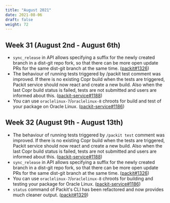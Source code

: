 ```yaml
---
title: "August 2021"
date: 2021-08-06
draft: false
weight: 72
---
```


## Week 31 (August 2nd - August 6th)

- `sync_release` in API allows specifying a suffix for the newly created branch in a dist-git repo fork,
  so that there can be more open update PRs for the same dist-git branch at the same time.
  ([packit#1326](https://github.com/packit/packit/pull/1326))
- The behaviour of running tests triggered by /packit test comment was improved.
  If there is no existing Copr build when the tests are triggered,
  Packit service should now react and create a new build.
  Also when the last Copr build status is failed,
  tests are not submitted and users are informed about this.
  ([packit-service#1188](https://github.com/packit/packit-service/pull/1188))
- You can use `oraclelinux-7`/`oraclelinux-8` chroots for build and test of your package on Oracle Linux.
  ([packit-service#1186](https://github.com/packit/packit-service/pull/1186))

## Week 32 (August 9th - August 13th)

- The behaviour of running tests triggered by `/packit test` comment was improved. If there is no existing Copr build when the tests are triggered, Packit service should now react and create a new build. Also when the last Copr build status is failed, tests are not submitted and users are informed about this. ([packit-service#1188](https://github.com/packit/packit-service/pull/1188))
- `sync_release` in API allows specifying a suffix for the newly created branch in a dist-git repo fork, so that there can be more open update PRs for the same dist-git branch at the same time. ([packit#1326](https://github.com/packit/packit/pull/1326))
- You can use `oraclelinux-7`/`oraclelinux-8` chroots for building and testing your package for Oracle Linux. ([packit-service#1186](https://github.com/packit/packit-service/pull/1186))
- `status` command of Packit's CLI has been refactored and now provides much cleaner output. ([packit#1329](https://github.com/packit/packit/pull/1329))
